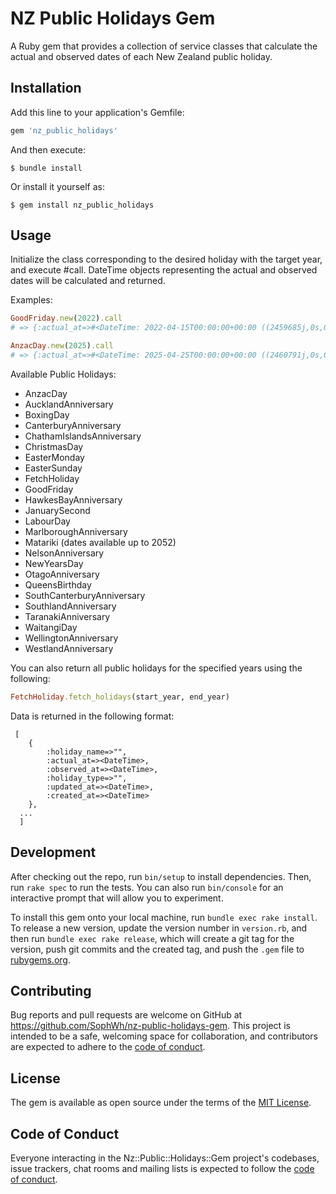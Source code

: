 # NZ Public Holidays Gem

A Ruby gem that provides a collection of service classes that calculate the actual and observed dates of each New Zealand public holiday.

## Installation

Add this line to your application's Gemfile:

```ruby
gem 'nz_public_holidays'
```

And then execute:

    $ bundle install

Or install it yourself as:

    $ gem install nz_public_holidays

## Usage
Initialize the class corresponding to the desired holiday with the target year, and execute #call. DateTime objects representing the actual and observed dates will be calculated and returned.

Examples:

```ruby
GoodFriday.new(2022).call
# => {:actual_at=>#<DateTime: 2022-04-15T00:00:00+00:00 ((2459685j,0s,0n),+0s,2299161j)>, :observed_at=>#<DateTime: 2022-04-15T00:00:00+00:00 ((2459685j,0s,0n),+0s,2299161j)>}

AnzacDay.new(2025).call
# => {:actual_at=>#<DateTime: 2025-04-25T00:00:00+00:00 ((2460791j,0s,0n),+0s,2299161j)>, :observed_at=>#<DateTime: 2025-04-25T00:00:00+00:00 ((2460791j,0s,0n),+0s,2299161j)>}
```

Available Public Holidays:
- AnzacDay
- AucklandAnniversary
- BoxingDay
- CanterburyAnniversary
- ChathamIslandsAnniversary
- ChristmasDay
- EasterMonday
- EasterSunday
- FetchHoliday
- GoodFriday
- HawkesBayAnniversary
- JanuarySecond
- LabourDay
- MarlboroughAnniversary
- Matariki (dates available up to 2052)
- NelsonAnniversary
- NewYearsDay
- OtagoAnniversary
- QueensBirthday
- SouthCanterburyAnniversary
- SouthlandAnniversary
- TaranakiAnniversary
- WaitangiDay
- WellingtonAnniversary
- WestlandAnniversary

You can also return all public holidays for the specified years using the following:
```ruby
FetchHoliday.fetch_holidays(start_year, end_year)
```
Data is returned in the following format:
```
 [
    {
        :holiday_name=>"",
        :actual_at=><DateTime>,
        :observed_at=><DateTime>,
        :holiday_type=>"",
        :updated_at=><DateTime>,
        :created_at=><DateTime>
    },
  ...
  ]
```

## Development

After checking out the repo, run `bin/setup` to install dependencies. Then, run `rake spec` to run the tests. You can also run `bin/console` for an interactive prompt that will allow you to experiment.

To install this gem onto your local machine, run `bundle exec rake install`. To release a new version, update the version number in `version.rb`, and then run `bundle exec rake release`, which will create a git tag for the version, push git commits and the created tag, and push the `.gem` file to [rubygems.org](https://rubygems.org).

## Contributing

Bug reports and pull requests are welcome on GitHub at https://github.com/SophWh/nz-public-holidays-gem. This project is intended to be a safe, welcoming space for collaboration, and contributors are expected to adhere to the [code of conduct](https://github.com/[USERNAME]/nz-public-holidays-gem/blob/master/CODE_OF_CONDUCT.md).

## License

The gem is available as open source under the terms of the [MIT License](https://opensource.org/licenses/MIT).

## Code of Conduct

Everyone interacting in the Nz::Public::Holidays::Gem project's codebases, issue trackers, chat rooms and mailing lists is expected to follow the [code of conduct](https://github.com/[USERNAME]/nz-public-holidays-gem/blob/master/CODE_OF_CONDUCT.md).
